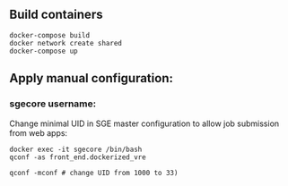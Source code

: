 ## Build containers


```
docker-compose build
docker network create shared
docker-compose up
```


## Apply manual configuration:

### sgecore username:
Change minimal UID in SGE master configuration to allow job submission from web apps:

```
docker exec -it sgecore /bin/bash
qconf -as front_end.dockerized_vre

qconf -mconf # change UID from 1000 to 33)
```
